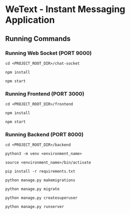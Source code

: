 # WeText - Instant Messaging Application

## Running Commands

### Running Web Socket (PORT 9000)

`cd <PROJECT_ROOT_DIR>/chat-socket`

`npm install`

`npm start`

### Running Frontend (PORT 3000)

`cd <PROJECT_ROOT_DIR>/frontend`

`npm install`

`npm start`

### Running Backend (PORT 8000)

`cd <PROJECT_ROOT_DIR>/backend`

`python3 -m venv <environment_name>`

`source <environment_name>/bin/activate`

`pip install -r requirements.txt`

`python manage.py makemigrations`

`python manage.py migrate`

`python manage.py createsuperuser`

`python manage.py runserver`
